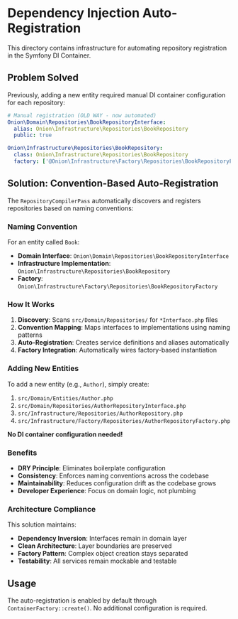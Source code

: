 # Dependency Injection Auto-Registration

This directory contains infrastructure for automating repository registration in the Symfony DI Container.

## Problem Solved

Previously, adding a new entity required manual DI container configuration for each repository:

```yaml
# Manual registration (OLD WAY - now automated)
Onion\Domain\Repositories\BookRepositoryInterface:
  alias: Onion\Infrastructure\Repositories\BookRepository
  public: true

Onion\Infrastructure\Repositories\BookRepository:
  class: Onion\Infrastructure\Repositories\BookRepository
  factory: ['@Onion\Infrastructure\Factory\Repositories\BookRepositoryFactory', 'create']
```

## Solution: Convention-Based Auto-Registration

The `RepositoryCompilerPass` automatically discovers and registers repositories based on naming conventions:

### Naming Convention

For an entity called `Book`:

- **Domain Interface**: `Onion\Domain\Repositories\BookRepositoryInterface`
- **Infrastructure Implementation**: `Onion\Infrastructure\Repositories\BookRepository`  
- **Factory**: `Onion\Infrastructure\Factory\Repositories\BookRepositoryFactory`

### How It Works

1. **Discovery**: Scans `src/Domain/Repositories/` for `*Interface.php` files
2. **Convention Mapping**: Maps interfaces to implementations using naming patterns
3. **Auto-Registration**: Creates service definitions and aliases automatically
4. **Factory Integration**: Automatically wires factory-based instantiation

### Adding New Entities

To add a new entity (e.g., `Author`), simply create:

1. `src/Domain/Entities/Author.php`
2. `src/Domain/Repositories/AuthorRepositoryInterface.php`
3. `src/Infrastructure/Repositories/AuthorRepository.php`
4. `src/Infrastructure/Factory/Repositories/AuthorRepositoryFactory.php`

**No DI container configuration needed!**

### Benefits

- **DRY Principle**: Eliminates boilerplate configuration
- **Consistency**: Enforces naming conventions across the codebase
- **Maintainability**: Reduces configuration drift as the codebase grows
- **Developer Experience**: Focus on domain logic, not plumbing

### Architecture Compliance

This solution maintains:
- **Dependency Inversion**: Interfaces remain in domain layer
- **Clean Architecture**: Layer boundaries are preserved
- **Factory Pattern**: Complex object creation stays separated
- **Testability**: All services remain mockable and testable

## Usage

The auto-registration is enabled by default through `ContainerFactory::create()`. No additional configuration is required.